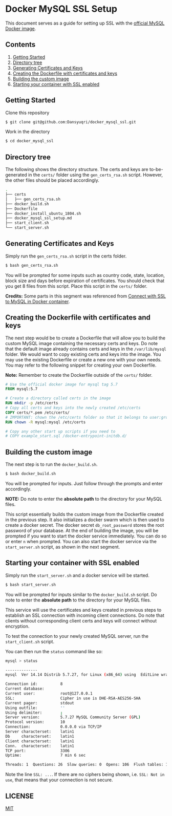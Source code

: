 # Docker MySQL SSL Setup
This document serves as a guide for setting up SSL with the [official MySQL Docker image](https://hub.docker.com/_/mysql). 

## Contents

1. [Getting Started](#getting-started)
2. [Directory tree](#directory-tree) 
3. [Generating Certificates and Keys](#generating-certificates-and-keys)
4. [Creating the Dockerfile with certificates and keys](#creating-the-dockerfile-with-certificates-and-keys)
5. [Building the custom image](#building-the-custom-image)
6. [Starting your container with SSL enabled](#starting-your-container-with-ssl-enabled)

## Getting Started
Clone this repository
```bash
$ git clone git@github.com:Dansyuqri/docker_mysql_ssl.git
```

Work in the directory
```bash
$ cd docker_mysql_ssl
```

## Directory tree
The following shows the directory structure. The certs and keys are to-be-generated in the `certs/` folder using the `gen_certs_rsa.sh` script. However, the other files should be placed accordingly.
```bash
.
├── certs
│   ├── gen_certs_rsa.sh
├── docker_build.sh
├── Dockerfile
├── docker_install_ubuntu_1804.sh
├── docker_mysql_ssl_setup.md
├── start_client.sh
└── start_server.sh
```

## Generating Certificates and Keys
Simply run the `gen_certs_rsa.sh` script in the certs folder. 

```bash
$ bash gen_certs_rsa.sh
```

You will be prompted for some inputs such as country code, state, location, block size and days before expiration of certificates. You should check that you get 8 files from this script. Place this script in the `certs/` folder.

**Credits:** Some parts in this segment was referenced from [Connect with SSL to MySQL in Docker container](https://techsparx.com/software-development/docker/damp/mysql-ssl-connection.html).

## Creating the Dockerfile with certificates and keys
The next step would be to create a Dockerfile that will allow you to build the custom MySQL image containing the necessary certs and keys. Do note that the default image already contains certs and keys in the `/var/lib/mysql` folder. We would want to copy existing certs and keys into the image. You may use the existing Dockerfile or create a new one with your own needs. You may refer to the following snippet for creating your own Dockerfile.

**Note:** Remember to create the Dockerfile outside of the `certs/` folder.

```dockerfile
# Use the official docker image for mysql tag 5.7
FROM mysql:5.7

# Create a directory called certs in the image
RUN mkdir -p /etc/certs
# Copy all certs and keys into the newly created /etc/certs
COPY certs/*.pem /etc/certs/
# IMPORTANT: chown the /etc/certs folder so that it belongs to user:group mysql:mysql
RUN chown -R mysql:mysql /etc/certs

# Copy any other start up scripts if you need to
# COPY example_start.sql /docker-entrypoint-initdb.d/
```

## Building the custom image
The next step is to run the `docker_build.sh`. 

```bash
$ bash docker_build.sh
```

You will be prompted for inputs. Just follow through the prompts and enter accordingly. 

**NOTE:** Do note to enter the **absolute path** to the directory for your MySQL files.

This script essentially builds the custom image from the Dockerfile created in the previous step. It also initializes a docker swarm which is then used to create a docker secret. The docker secret `db_root_password` stores the root password of your database. At the end of building the image, you will be prompted if you want to start the docker service immediately. You can do so or enter `n` when prompted. You can also start the docker service via the `start_server.sh` script, as shown in the next segment.

## Starting your container with SSL enabled
Simply run the `start_server.sh` and a docker service will be started. 

```bash
$ bash start_server.sh
```

You will be prompted for inputs similar to the  `docker_build.sh` script. Do note to enter the **absolute path** to the directory for your MySQL files.

This service will use the certificates and keys created in previous steps to establish an SSL connection with incoming client connections. Do note that clients without corresponding client certs and keys will connect without encryption. 

To test the connection to your newly created MySQL server, run the `start_client.sh` script.

You can then run the `status` command like so:

```bash
mysql > status

--------------
mysql  Ver 14.14 Distrib 5.7.27, for Linux (x86_64) using  EditLine wrapper

Connection id:          8
Current database:
Current user:           root@127.0.0.1
SSL:                    Cipher in use is DHE-RSA-AES256-SHA
Current pager:          stdout
Using outfile:          ''
Using delimiter:        ;
Server version:         5.7.27 MySQL Community Server (GPL)
Protocol version:       10
Connection:             0.0.0.0 via TCP/IP
Server characterset:    latin1
Db     characterset:    latin1
Client characterset:    latin1
Conn.  characterset:    latin1
TCP port:               3306
Uptime:                 7 min 6 sec

Threads: 1  Questions: 26  Slow queries: 0  Opens: 106  Flush tables: 1  Open tables: 99  Queries per second avg: 0.061

```

Note the line `SSL: ...`. If there are no ciphers being shown, i.e. `SSL: Not in use`, that means that your connection is not secure.

## LICENSE

[MIT](https://github.com/Dansyuqri/docker_mysql_ssl/blob/master/LICENSE)
